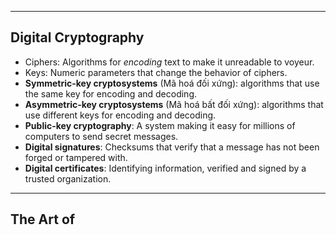 
---

## Digital Cryptography

- Ciphers: Algorithms for *encoding* text to make it unreadable to voyeur.
- Keys: Numeric parameters that change the behavior of ciphers.
- **Symmetric-key cryptosystems** (Mã hoá đối xứng): algorithms that use the same key for encoding and decoding.
- **Asymmetric-key cryptosystems** (Mã hoá bất đối xứng): algorithms that use different keys for encoding and decoding.
- **Public-key cryptography**: A system making it easy for millions of computers to send secret messages.
- **Digital signatures**: Checksums that verify that a message has not been forged or tampered with.
- **Digital certificates**: Identifying information, verified and signed by a trusted organization.

---

## The Art of 
